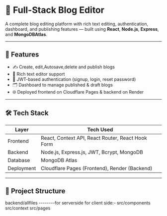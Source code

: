 # 📝 Full-Stack Blog Editor

A complete blog editing platform with rich text editing, authentication, dashboard, and publishing features — built using **React**, **Node.js**, **Express**, and **MongoDBAtlas**.

---

## 🚀 Features

- ✍️ Create, edit,Autosave,delete and publish blogs
- 📝 Rich text editor support
- 🔐 JWT-based authentication (signup, login, reset password)
- 🗂️ Dashboard to manage published & draft blogs
- 🌐 Deployed frontend on Cloudflare Pages & backend on Render

---

## 🛠 Tech Stack

| Layer      | Tech Used |
|------------|-----------|
| Frontend   | React, Context API, React Router, React Hook Form |
| Backend    | Node.js, Express.js, JWT, Bcrypt, MongoDB          |
| Database   | MongoDB Atlas                                     |
| Deployment | Cloudflare Pages (Frontend), Render (Backend)     |

---

## 📁 Project Structure
backend/allfiles --------for serverside
for client side:-
src/components
src/context
src/pages



